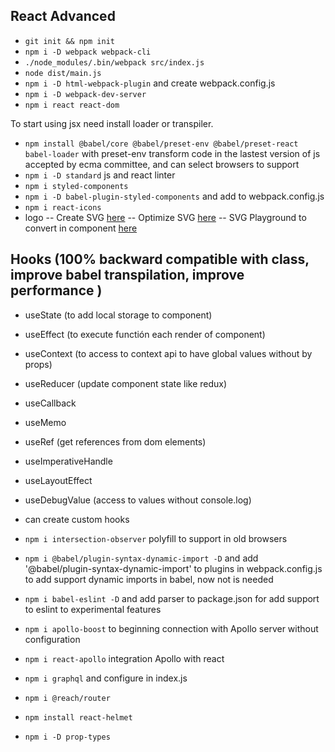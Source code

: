 ## React Advanced
- `git init && npm init`
- `npm i -D webpack webpack-cli`
- `./node_modules/.bin/webpack src/index.js`
- `node dist/main.js`
- `npm i -D html-webpack-plugin` and create webpack.config.js
- `npm i -D webpack-dev-server`
- `npm i react react-dom`

To start using jsx need install loader or transpiler.
- `npm install @babel/core @babel/preset-env @babel/preset-react babel-loader` with preset-env transform code in the lastest version of js accepted by ecma committee, and can select browsers to support
- `npm i -D standard` js and react linter
- `npm i styled-components`
- `npm i -D babel-plugin-styled-components` and add to webpack.config.js
- `npm i react-icons`
- logo
-- Create SVG [here](https://maketext.io/)
-- Optimize SVG [here](https://jakearchibald.github.io/svgomg/)
-- SVG Playground to convert in component [here](https://github.com/smooth-code/svgr)

## Hooks (100% backward compatible with class, improve babel transpilation, improve performance )
- useState (to add local storage to component)
- useEffect (to execute functión each render of component)
- useContext (to access to context api to have global values without by props)

- useReducer (update component state like redux)
- useCallback
- useMemo
- useRef (get references from dom elements)
- useImperativeHandle
- useLayoutEffect
- useDebugValue (access to values without console.log)
- can create custom hooks


- `npm i intersection-observer` polyfill to support in old browsers
- `npm i @babel/plugin-syntax-dynamic-import -D` and add '@babel/plugin-syntax-dynamic-import' to plugins in webpack.config.js to add support dynamic imports in babel, now not is needed
- `npm i babel-eslint -D` and add parser to package.json for add support to eslint to experimental features

- `npm i apollo-boost` to beginning connection with Apollo server without configuration
- `npm i react-apollo` integration Apollo with react
- `npm i graphql` and configure in index.js

- `npm i @reach/router`

- `npm install react-helmet`
- `npm i -D prop-types`